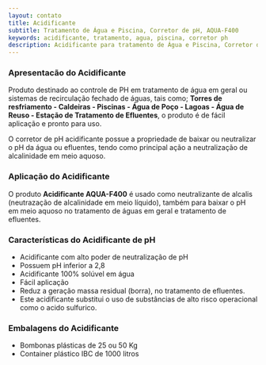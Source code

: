 ```yaml
---
layout: contato
title: Acidificante
subtitle: Tratamento de Água e Piscina, Corretor de pH, AQUA-F400
keywords: acidificante, tratamento, agua, piscina, corretor ph
description: Acidificante para tratamento de Água e Piscina, Corretor de pH, AQUA-F400
---
```


### Apresentacão do Acidificante

Produto destinado ao controle de PH em tratamento de água em geral ou sistemas de recirculação fechado de águas, tais como; **Torres de resfriamento - Caldeiras - Piscinas - Água de Poço - Lagoas - Água de Reuso - Estação de Tratamento de Efluentes**, o produto é de fácil aplicação e pronto para uso.

O corretor de pH acidificante possue a propriedade de baixar ou neutralizar o pH da água ou efluentes, tendo como principal ação a neutralização de alcalinidade em meio aquoso.

### Aplicação do Acidificante
O produto **Acidificante AQUA-F400** é usado como neutralizante de alcalis (neutrazação de alcalinidade em meio líquido), também para baixar o pH em meio aquoso no tratamento de águas em geral e tratamento de efluentes.

### Características do Acidificante de pH

- Acidificante com alto poder de neutralização de pH
- Possuem pH inferior a 2,8
- Acidificante 100% solúvel em água
- Fácil aplicação
- Reduz a geração massa residual (borra), no tratamento de efluentes.
- Este acidificante substitui o uso de substâncias de alto risco operacional como o acido sulfurico.

### Embalagens do Acidificante

- Bombonas plásticas de 25 ou 50 Kg
- Container plástico IBC de 1000 litros

